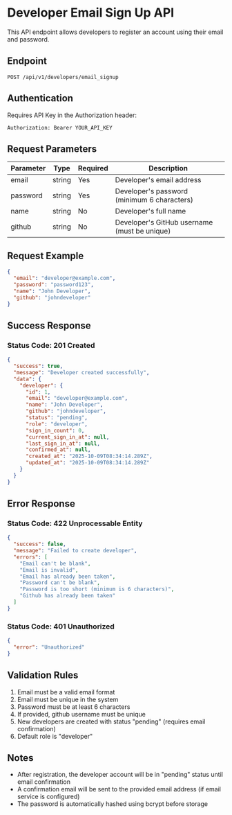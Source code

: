 # Developer Email Sign Up API

This API endpoint allows developers to register an account using their email and password.

## Endpoint

```
POST /api/v1/developers/email_signup
```

## Authentication

Requires API Key in the Authorization header:
```
Authorization: Bearer YOUR_API_KEY
```

## Request Parameters

| Parameter | Type   | Required | Description |
|-----------|--------|----------|-------------|
| email     | string | Yes      | Developer's email address |
| password  | string | Yes      | Developer's password (minimum 6 characters) |
| name      | string | No       | Developer's full name |
| github    | string | No       | Developer's GitHub username (must be unique) |

## Request Example

```json
{
  "email": "developer@example.com",
  "password": "password123",
  "name": "John Developer",
  "github": "johndeveloper"
}
```

## Success Response

### Status Code: 201 Created

```json
{
  "success": true,
  "message": "Developer created successfully",
  "data": {
    "developer": {
      "id": 1,
      "email": "developer@example.com",
      "name": "John Developer",
      "github": "johndeveloper",
      "status": "pending",
      "role": "developer",
      "sign_in_count": 0,
      "current_sign_in_at": null,
      "last_sign_in_at": null,
      "confirmed_at": null,
      "created_at": "2025-10-09T08:34:14.289Z",
      "updated_at": "2025-10-09T08:34:14.289Z"
    }
  }
}
```

## Error Response

### Status Code: 422 Unprocessable Entity

```json
{
  "success": false,
  "message": "Failed to create developer",
  "errors": [
    "Email can't be blank",
    "Email is invalid",
    "Email has already been taken",
    "Password can't be blank",
    "Password is too short (minimum is 6 characters)",
    "Github has already been taken"
  ]
}
```

### Status Code: 401 Unauthorized

```json
{
  "error": "Unauthorized"
}
```

## Validation Rules

1. Email must be a valid email format
2. Email must be unique in the system
3. Password must be at least 6 characters
4. If provided, github username must be unique
5. New developers are created with status "pending" (requires email confirmation)
6. Default role is "developer"

## Notes

- After registration, the developer account will be in "pending" status until email confirmation
- A confirmation email will be sent to the provided email address (if email service is configured)
- The password is automatically hashed using bcrypt before storage



